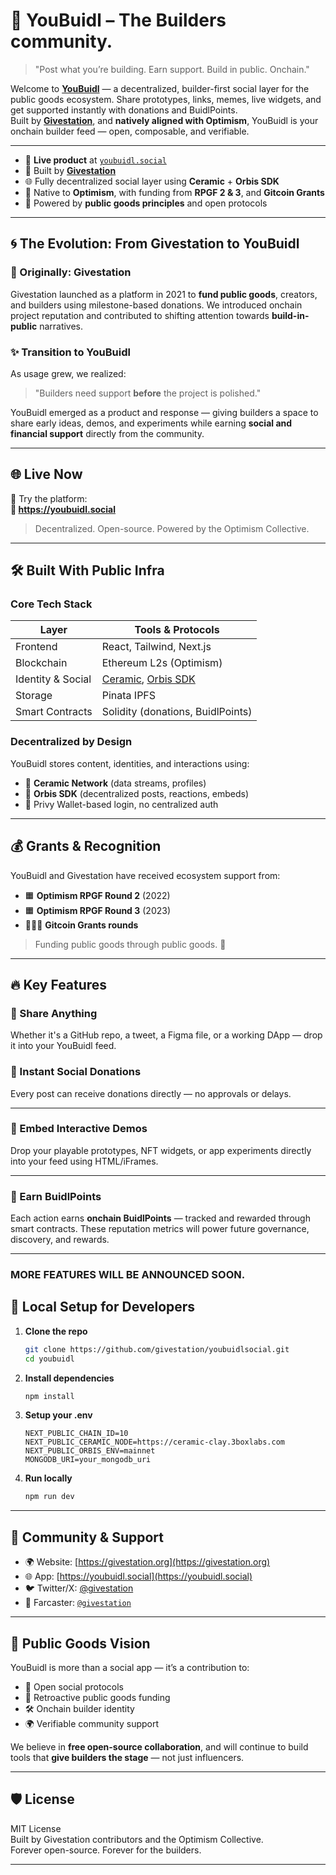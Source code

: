 # 🧱 YouBuidl – The Builders community.

> "Post what you’re building. Earn support. Build in public. Onchain."

Welcome to **[YouBuidl](https://youbuidl.social)** — a decentralized, builder-first social layer for the public goods ecosystem. Share prototypes, links, memes, live widgets, and get supported instantly with donations and BuidlPoints.  
Built by [**Givestation**](https://givestation.org), and **natively aligned with Optimism**, YouBuidl is your onchain builder feed — open, composable, and verifiable.

---


- 📡 **Live product** at [`youbuidl.social`](https://youbuidl.social)  
- 🎯 Built by [**Givestation**](https://givestation.org)
- 🌐 Fully decentralized social layer using **Ceramic** + **Orbis SDK**
- 🧬 Native to **Optimism**, with funding from **RPGF 2 & 3**, and **Gitcoin Grants**
- 🎁 Powered by **public goods principles** and open protocols

---

## 🌀 The Evolution: From Givestation to YouBuidl

### 🏁 Originally: Givestation

Givestation launched as a platform in 2021 to **fund public goods**, creators, and builders using milestone-based donations. We introduced onchain project reputation and contributed to shifting attention towards **build-in-public** narratives.

### ✨ Transition to YouBuidl

As usage grew, we realized:
> "Builders need support **before** the project is polished."

YouBuidl emerged as a product and response — giving builders a space to share early ideas, demos, and experiments while earning **social and financial support** directly from the community.

---

## 🌐 Live Now

🎯 Try the platform:  
**🔗 https://youbuidl.social**

> Decentralized. Open-source. Powered by the Optimism Collective.

---

## 🛠️ Built With Public Infra

### Core Tech Stack

| Layer               | Tools & Protocols                        |
|---------------------|------------------------------------------|
| Frontend            | React, Tailwind, Next.js                |
| Blockchain          | Ethereum L2s (Optimism)           |
| Identity & Social   | [Ceramic](https://ceramic.network), [Orbis SDK](https://orbis.club/developers) |
| Storage             | Pinata IPFS            |
| Smart Contracts     | Solidity (donations, BuidlPoints)       |                    |

### Decentralized by Design
YouBuidl stores content, identities, and interactions using:
- 🧬 **Ceramic Network** (data streams, profiles)
- 🧠 **Orbis SDK** (decentralized posts, reactions, embeds)
- 🔐  Privy Wallet-based login, no centralized auth

---

## 💰 Grants & Recognition

YouBuidl and Givestation have received ecosystem support from:

- 🟧 **Optimism RPGF Round 2** (2022)
- 🟧 **Optimism RPGF Round 3** (2023)
- 🧑‍🤝‍🧑 **Gitcoin Grants rounds**


> Funding public goods through public goods. 🌱

---

## 🔥 Key Features

### 📡 Share Anything
Whether it's a GitHub repo, a tweet, a Figma file, or a working DApp — drop it into your YouBuidl feed.  

### 💸 Instant Social Donations
Every post can receive donations directly — no approvals or delays.

---

### 🧩 Embed Interactive Demos
Drop your playable prototypes, NFT widgets, or app experiments directly into your feed using HTML/iFrames.

---

### 🎯 Earn BuidlPoints
Each action earns **onchain BuidlPoints** — tracked and rewarded through smart contracts. These reputation metrics will power future governance, discovery, and rewards.


---

### MORE FEATURES WILL BE ANNOUNCED SOON.

## 🧪 Local Setup for Developers

1. **Clone the repo**
   ```bash
   git clone https://github.com/givestation/youbuidlsocial.git
   cd youbuidl
   ```

2. **Install dependencies**
   ```bash
   npm install
   ```

3. **Setup your .env**
   ```env
   NEXT_PUBLIC_CHAIN_ID=10
   NEXT_PUBLIC_CERAMIC_NODE=https://ceramic-clay.3boxlabs.com
   NEXT_PUBLIC_ORBIS_ENV=mainnet
   MONGODB_URI=your_mongodb_uri
   ```

4. **Run locally**
   ```bash
   npm run dev
   ```

---

## 💬 Community & Support

- 🌍 Website: [https://givestation.org](https://givestation.org)
- 🌐 App: [https://youbuidl.social](https://youbuidl.social)
- 🐦 Twitter/X: [@givestation](https://twitter.com/givestation)
- 🌊 Farcaster: [`@givestation`](https://warpcast.com/givestation)

---

## 🧠 Public Goods Vision

YouBuidl is more than a social app — it’s a contribution to:
- 🌱 Open social protocols
- 🤝 Retroactive public goods funding
- 🛠 Onchain builder identity
- 🌍 Verifiable community support

We believe in **free open-source collaboration**, and will continue to build tools that **give builders the stage** — not just influencers.

---

## 🛡 License

MIT License  
Built by Givestation contributors and the Optimism Collective.  
Forever open-source. Forever for the builders.

---
